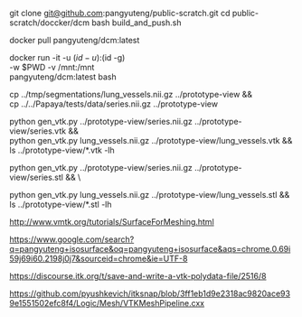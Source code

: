 
git clone git@github.com:pangyuteng/public-scratch.git
cd public-scratch/doccker/dcm
bash build_and_push.sh


docker pull pangyuteng/dcm:latest

docker run -it -u $(id -u):$(id -g) \
    -w $PWD -v /mnt:/mnt \
    pangyuteng/dcm:latest bash

cp ../tmp/segmentations/lung_vessels.nii.gz ../prototype-view && \
cp ../../Papaya/tests/data/series.nii.gz ../prototype-view

python gen_vtk.py ../prototype-view/series.nii.gz ../prototype-view/series.vtk && \
python gen_vtk.py lung_vessels.nii.gz ../prototype-view/lung_vessels.vtk && \
ls ../prototype-view/*.vtk -lh

python gen_vtk.py ../prototype-view/series.nii.gz  ../prototype-view/series.stl && \

python gen_vtk.py lung_vessels.nii.gz ../prototype-view/lung_vessels.stl && \
ls ../prototype-view/*.stl -lh

http://www.vmtk.org/tutorials/SurfaceForMeshing.html

https://www.google.com/search?q=pangyuteng+isosurface&oq=pangyuteng+isosurface&aqs=chrome.0.69i59j69i60.2198j0j7&sourceid=chrome&ie=UTF-8

https://discourse.itk.org/t/save-and-write-a-vtk-polydata-file/2516/8

https://github.com/pyushkevich/itksnap/blob/3ff1eb1d9e2318ac9820ace939e1551502efc8f4/Logic/Mesh/VTKMeshPipeline.cxx